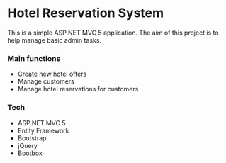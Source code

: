 # Hotel Reservation System
This is a simple ASP.NET MVC 5 application. The aim of this project is to help manage basic admin tasks. 

### Main functions
* Create new hotel offers
* Manage customers
* Manage hotel reservations for customers

### Tech
* ASP.NET MVC 5
* Entity Framework
* Bootstrap
* jQuery
* Bootbox
